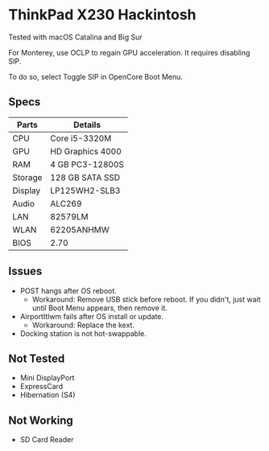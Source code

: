 # ThinkPad X230 Hackintosh
Tested with macOS Catalina and Big Sur

For Monterey, use OCLP to regain GPU acceleration. It requires disabling SIP.

To do so, select Toggle SIP in OpenCore Boot Menu.

## Specs
| Parts | Details |
| - | - |
| CPU | Core i5-3320M |
| GPU | HD Graphics 4000 |
| RAM | 4 GB PC3-12800S |
| Storage | 128 GB SATA SSD |
| Display | LP125WH2-SLB3 |
| Audio | ALC269 |
| LAN | 82579LM |
| WLAN | 62205ANHMW |
| BIOS | 2.70 |

## Issues
* POST hangs after OS reboot.
  * Workaround: Remove USB stick before reboot. If you didn't, just wait until Boot Menu appears, then remove it.
* AirportItlwm fails after OS install or update.
  * Workaround: Replace the kext.
* Docking station is not hot-swappable.

## Not Tested
* Mini DisplayPort
* ExpressCard
* Hibernation (S4)

## Not Working
* SD Card Reader
